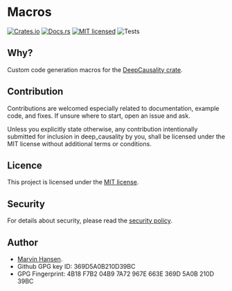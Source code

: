 [//]: # (---)

[//]: # (SPDX-License-Identifier: MIT)

[//]: # (---)

# Macros

[![Crates.io][crates-badge]][crates-url]
[![Docs.rs][docs-badge]][docs-url]
[![MIT licensed][mit-badge]][mit-url]
![Tests][test-url]

[crates-badge]: https://img.shields.io/badge/Crates.io-Latest-blue

[crates-url]: https://crates.io/crates/dcl_data_structures

[docs-badge]: https://img.shields.io/badge/Docs.rs-Latest-blue

[docs-url]: https://docs.rs/dcl_data_structures/latest/dcl_data_structures/

[mit-badge]: https://img.shields.io/badge/License-MIT-blue.svg

[mit-url]: https://github.com/deepcausality-rs/deep_causality/blob/main/LICENSE

[test-url]: https://github.com/deepcausality-rs/deep_causality/actions/workflows/run_tests.yml/badge.svg

## Why?

Custom code generation macros for the [DeepCausality crate](http://www.deepcausality.com). 

## Contribution

Contributions are welcomed especially related to documentation, example code, and fixes.
If unsure where to start, open an issue and ask.

Unless you explicitly state otherwise, any contribution intentionally submitted for inclusion in deep_causality by you,
shall be licensed under the MIT license without additional terms or conditions.

## Licence

This project is licensed under the [MIT license](LICENSE).

## Security

For details about security, please read
the [security policy](https://github.com/deepcausality-rs/deep_causality/blob/main/SECURITY.md).

## Author

* [Marvin Hansen](https://github.com/marvin-hansen).
* Github GPG key ID: 369D5A0B210D39BC
* GPG Fingerprint: 4B18 F7B2 04B9 7A72 967E 663E 369D 5A0B 210D 39BC